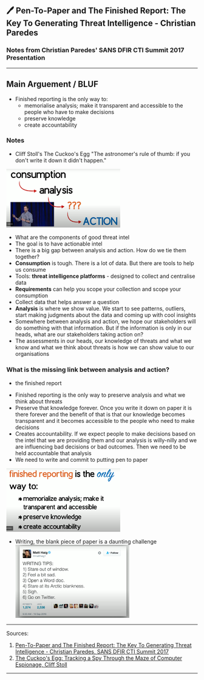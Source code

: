 ## 🖊️ Pen-To-Paper and The Finished Report: The Key To Generating Threat Intelligence - Christian Paredes 

### Notes from Christian Paredes' SANS DFIR CTI Summit 2017 Presentation
_______

## Main Arguement / BLUF
* Finished reporting is the only way to:
   - memorialise analysis; make it transparent and accessible to the people who have to make decisions
   - preserve knowledge
   - create accountability

### Notes

* Cliff Stoll's The Cuckoo's Egg "The astronomer's rule of thumb: if you don't write it down it didn't happen."

<img
src="https://github.com/thequietlife/CTI-101/blob/496d343ace7a4713a149cea167666d3baf04068d/images/consumption.png"
alt="Chris' pseudo intel cycle" width="300"/>

* What are the components of good threat intel
* The goal is to have actionable intel
* There is a big gap between analysis and action. How do we tie them together?
* **Consumption** is tough. There is a lot of data. But there are tools to help us consume
* Tools: **threat intelligence platforms** - designed to collect and centralise data
* **Requirements** can help you scope your collection and scope your consumption
* Collect data that helps answer a question
* **Analysis** is where we show value. We start to see patterns, outliers, start making judgments about the data and coming up with cool insights
* Somewhere between analysis and action, we hope our stakeholders will do something with that information. But if the information is only in our heads, what are our stakeholders taking action on?
* The assessments in our heads, our knowledge of threats and what we know and what we think about threats is how we can show value to our organisations


### What is the missing link between analysis and action?
- the finished report

* Finished reporting is the only way to preserve analysis and what we think about threats
* Preserve that knowledge forever. Once you write it down on paper it is there forever and the benefit of that is that our knowledge becomes transparent and it becomes accessible to the people who need to make decisions
* Creates accountability. If we expect people to make decisions based on the intel that we are providing them and our analysis is willy-nilly and we are influencing bad decisions or bad outcomes. Then we need to be held accountable that analysis
* We need to write and commit to putting pen to paper

<img
src="https://github.com/thequietlife/CTI-101/blob/716529a6e4d6557648a7a7326bbdd3059b9667b8/images/finished%20report.png"
alt="slide showing what the finished report achieves" width="300"/>

- Writing, the blank piece of paper is a daunting challenge
<img
src="https://github.com/thequietlife/CTI-101/blob/b5452eb41bc2f79f13c6ad1d4aa252846c171a58/images/writing%20is%20daunting.png"
alt="a tweet about how writing is daunting" width="300"/>
















__________________
Sources:
1. [Pen-To-Paper and The Finished Report: The Key To Generating Threat Intelligence - Christian Paredes, SANS DFIR CTI Summit 2017](https://youtu.be/XEmksbsrnv8?si=ydS-sAa1ZM33eGjQ)
2. [The Cuckoo's Egg: Tracking a Spy Through the Maze of Computer Espionage, Cliff Stoll](https://en.wikipedia.org/wiki/The_Cuckoo's_Egg_(book))
   




_______
